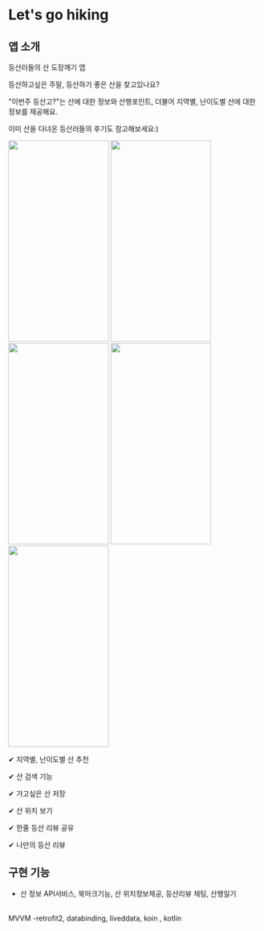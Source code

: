 # Let's go hiking


## 앱 소개

등산러들의 산 도장깨기 앱 

 등산하고싶은 주말, 등산하기 좋은 산을 찾고있나요? 

"이번주 등산고?"는 산에 대한 정보와 산행포인트,  더불어 지역별, 난이도별 산에 대한 정보를 제공해요.

이미 산을 다녀온 등산러들의 후기도 참고해보세요:)


<img src="https://user-images.githubusercontent.com/63052973/132311320-b2b49006-4f46-4565-9b06-d58b06c92e0a.png" width="200" height="400">
<img src="https://user-images.githubusercontent.com/63052973/132311323-c3c50ff6-f731-4c55-91e6-f2db12129936.png" width="200" height="400">
<img src="https://user-images.githubusercontent.com/63052973/132311325-c7b6cf20-603d-49e8-987d-9f4d0a23d5d6.png" width="200" height="400">
<img src="https://user-images.githubusercontent.com/63052973/132311328-a547ae83-5e87-424b-ab39-498456f659fd" width="200" height="400">
<img src="https://user-images.githubusercontent.com/63052973/132311311-05a81958-c6a2-4a9f-9610-3734be1ecd8b.png" width="200" height="400">


✔ 지역별, 난이도별 산 추천

✔ 산 검색 기능

✔ 가고싶은 산 저장

✔ 산 위치 보기

✔ 한줄 등산 리뷰 공유

✔ 나만의 등산 리뷰

## 구현 기능
- 산 정보 API서비스, 북마크기능, 산 위치정보제공, 등산리뷰 채팅, 산행일기
<br />
MVVM -retrofit2, databinding, liveddata, koin , kotlin
